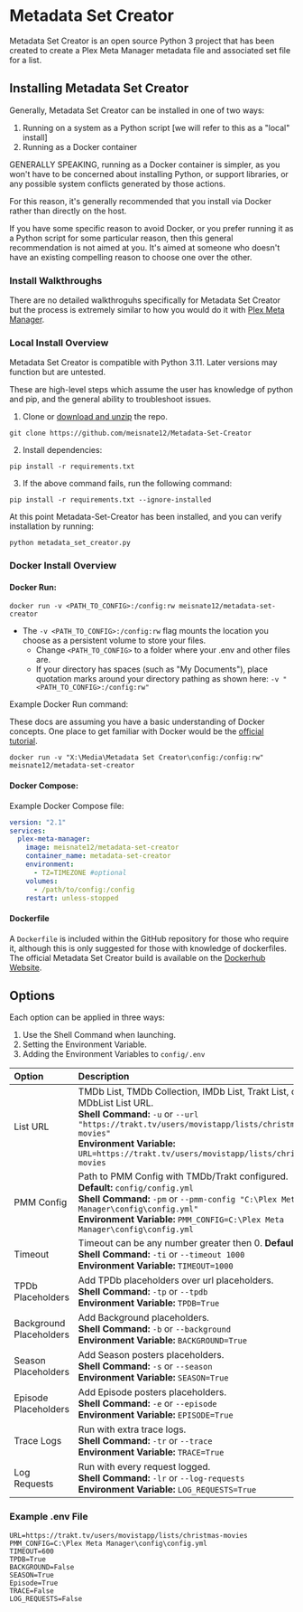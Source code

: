 # Metadata Set Creator

Metadata Set Creator is an open source Python 3 project that has been created to create a Plex Meta Manager metadata file and associated set file for a list.

## Installing Metadata Set Creator

Generally, Metadata Set Creator can be installed in one of two ways:

1. Running on a system as a Python script [we will refer to this as a "local" install]
2. Running as a Docker container

GENERALLY SPEAKING, running as a Docker container is simpler, as you won't have to be concerned about installing Python, or support libraries, or any possible system conflicts generated by those actions.

For this reason, it's generally recommended that you install via Docker rather than directly on the host.

If you have some specific reason to avoid Docker, or you prefer running it as a Python script for some particular reason, then this general recommendation is not aimed at you.  It's aimed at someone who doesn't have an existing compelling reason to choose one over the other.

### Install Walkthroughs

There are no detailed walkthroguhs specifically for Metadata Set Creator but the process is extremely similar to how you would do it with [Plex Meta Manager](https://metamanager.wiki/en/latest/home/installation.html#install-walkthroughs).

### Local Install Overview

Metadata Set Creator is compatible with Python 3.11. Later versions may function but are untested.

These are high-level steps which assume the user has knowledge of python and pip, and the general ability to troubleshoot issues. 

1. Clone or [download and unzip](https://github.com/meisnate12/Metadata-Set-Creator/archive/refs/heads/master.zip) the repo.

```shell
git clone https://github.com/meisnate12/Metadata-Set-Creator
```
2. Install dependencies:

```shell
pip install -r requirements.txt
```

3. If the above command fails, run the following command:

```shell
pip install -r requirements.txt --ignore-installed
```

At this point Metadata-Set-Creator has been installed, and you can verify installation by running:

```shell
python metadata_set_creator.py
```

### Docker Install Overview

#### Docker Run:

```shell
docker run -v <PATH_TO_CONFIG>:/config:rw meisnate12/metadata-set-creator
```
* The `-v <PATH_TO_CONFIG>:/config:rw` flag mounts the location you choose as a persistent volume to store your files.
  * Change `<PATH_TO_CONFIG>` to a folder where your .env and other files are.
  * If your directory has spaces (such as "My Documents"), place quotation marks around your directory pathing as shown here: `-v "<PATH_TO_CONFIG>:/config:rw"`

Example Docker Run command:

These docs are assuming you have a basic understanding of Docker concepts.  One place to get familiar with Docker would be the [official tutorial](https://www.docker.com/101-tutorial/).

```shell
docker run -v "X:\Media\Metadata Set Creator\config:/config:rw" meisnate12/metadata-set-creator
```

#### Docker Compose:

Example Docker Compose file:
```yaml
version: "2.1"
services:
  plex-meta-manager:
    image: meisnate12/metadata-set-creator
    container_name: metadata-set-creator
    environment:
      - TZ=TIMEZONE #optional
    volumes:
      - /path/to/config:/config
    restart: unless-stopped
```

#### Dockerfile

A `Dockerfile` is included within the GitHub repository for those who require it, although this is only suggested for those with knowledge of dockerfiles. The official Metadata Set Creator build is available on the [Dockerhub Website](https://hub.docker.com/r/meisnate12/metadata-set-creator).

## Options

Each option can be applied in three ways:

1. Use the Shell Command when launching.
2. Setting the Environment Variable.
3. Adding the Environment Variables to `config/.env` 

| Option                  | Description                                                                                                                                                                                                                                                          | Required |
|:------------------------|:---------------------------------------------------------------------------------------------------------------------------------------------------------------------------------------------------------------------------------------------------------------------|:--------:|
| List URL                | TMDb List, TMDb Collection, IMDb List, Trakt List, or MDbList List URL. <br>**Shell Command:** `-u` or `--url "https://trakt.tv/users/movistapp/lists/christmas-movies"` <br>**Environment Variable:** `URL=https://trakt.tv/users/movistapp/lists/christmas-movies` | &#9989;  |
| PMM Config              | Path to PMM Config with TMDb/Trakt configured. **Default:** `config/config.yml`<br>**Shell Command:** `-pm` or `--pmm-config "C:\Plex Meta Manager\config\config.yml"`<br>**Environment Variable:** `PMM_CONFIG=C:\Plex Meta Manager\config\config.yml`              | &#10060; |
| Timeout                 | Timeout can be any number greater then 0. **Default:** `600`<br>**Shell Command:** `-ti` or `--timeout 1000`<br>**Environment Variable:** `TIMEOUT=1000`                                                                                                             | &#10060; |
| TPDb Placeholders       | Add TPDb placeholders over url placeholders.<br>**Shell Command:** `-tp` or `--tpdb`<br>**Environment Variable:** `TPDB=True`                                                                                                                                        | &#10060; |
| Background Placeholders | Add Background placeholders.<br>**Shell Command:** `-b` or `--background`<br>**Environment Variable:** `BACKGROUND=True`                                                                                                                                             | &#10060; |
| Season Placeholders     | Add Season posters placeholders.<br>**Shell Command:** `-s` or `--season`<br>**Environment Variable:** `SEASON=True`                                                                                                                                                 | &#10060; |
| Episode Placeholders    | Add Episode posters placeholders.<br>**Shell Command:** `-e` or `--episode`<br>**Environment Variable:** `EPISODE=True`                                                                                                                                              | &#10060; |
| Trace Logs              | Run with extra trace logs.<br>**Shell Command:** `-tr` or `--trace`<br>**Environment Variable:** `TRACE=True`                                                                                                                                                        | &#10060; |
| Log Requests            | Run with every request logged.<br>**Shell Command:** `-lr` or `--log-requests`<br>**Environment Variable:** `LOG_REQUESTS=True`                                                                                                                                      | &#10060; |

### Example .env File
```
URL=https://trakt.tv/users/movistapp/lists/christmas-movies
PMM_CONFIG=C:\Plex Meta Manager\config\config.yml
TIMEOUT=600
TPDB=True
BACKGROUND=False
SEASON=True
Episode=True
TRACE=False
LOG_REQUESTS=False
```